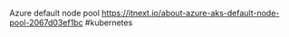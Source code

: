 Azure default node pool https://itnext.io/about-azure-aks-default-node-pool-2067d03ef1bc
#kubernetes